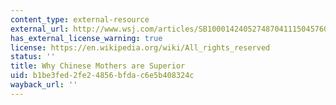 ```yaml
---
content_type: external-resource
external_url: http://www.wsj.com/articles/SB10001424052748704111504576059713528698754
has_external_license_warning: true
license: https://en.wikipedia.org/wiki/All_rights_reserved
status: ''
title: Why Chinese Mothers are Superior
uid: b1be3fed-2fe2-4856-bfda-c6e5b408324c
wayback_url: ''
---
```

